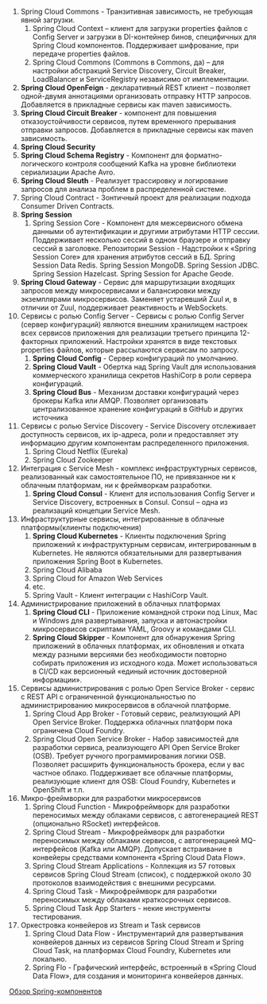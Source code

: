 1. Spring Cloud Commons - Транзитивная зависимость, не требующая явной загрузки.
	1. Spring Cloud Context – клиент для загрузки properties файлов с Config Server и загрузки в DI-контейнер бинов, специфичных для Spring Cloud компонентов. Поддерживает шифрование, при передаче properties файлов.
	2. Spring Cloud Commons (Commons в Commons, да) – для настройки абстракций Service Discovery, Circuit Breaker, LoadBalancer и ServiceRegistry независимо от имплементации.
2. **Spring Cloud OpenFeign** - декларативный REST клиент – позволяет одной-двумя аннотациями организовать отправку HTTP запросов. Добавляется в прикладные сервисы как maven зависимость.
3. **Spring Cloud Circuit Breaker** - компонент для повышения отказоустойчивости сервисов, путем временного прерывания отправки запросов. Добавляется в прикладные сервисы как maven зависимость.
4. **Spring Cloud Security**
5. **Spring Cloud Schema Registry** - Компонент для форматно-логического контроля сообщений Kafka на уровне библиотеки сериализации Apache Avro.
6. **Spring Cloud Sleuth** - Реализует трассировку и логирование запросов для анализа проблем в распределенной системе.
7. Spring Cloud Contract - Зонтичный проект для реализации подхода Consumer Driven Contracts. 
8. **Spring Session**
	1. Spring Session Core - Компонент для межсервисного обмена данными об аутентификации и другими атрибутами HTTP сессии. Поддерживает несколько сессий в одном браузере и отправку сессий в заголовке. Репозитории Session - Надстройки к «Spring Session Core» для хранения атрибутов сессий в БД. Spring Session Data Redis. Spring Session MongoDB. Spring Session JDBC. Spring Session Hazelcast. Spring Session for Apache Geode.
9. **Spring Cloud Gateway** - Сервис для маршрутизации входящих запросов между микросервисами и балансировки между экземплярами микросервисов.  Заменяет устаревший Zuul и, в отличии от Zuul, поддерживает реактивность и WebSockets.
10. Сервисы с ролью Config Server - Сервисы с ролью Config Server (сервер конфигураций) являются внешним хранилищем настроек всех сервисов приложения для реализации третьего принципа 12-факторных приложений. Настройки хранятся в виде текстовых properties файлов, которые рассылаются сервисам по запросу.
	1. **Spring Cloud Config** - Сервер конфигураций по умолчанию.
	2. **Spring Cloud Vault** - Обертка над Spring Vault для использования коммерческого хранилища секретов HashiCorp в роли сервера конфигураций.
	3. **Spring Cloud Bus** - Механизм доставки конфигураций через брокеры Kafka или AMQP.  Позволяет организовать централизованное хранение конфигураций в GitHub и других источника
11. Сервисы с ролью Service Discovery - Service Discovery отслеживает доступность сервисов, их ip-адреса, роли и предоставляет эту информацию другим компонентам распределенного приложения.
	1. Spring Cloud Netflix (Eureka)
	2. Spring Cloud Zookeeper
12. Интеграция с Service Mesh - комплекс инфраструктурных сервисов, реализованный как самостоятельное ПО, не привязанное ни к облачным платформам, ни к фреймворкам разработки.
	1. **Spring Cloud Consul** - Клиент для использования Config Server и Service Discovery, встроенных в Consul.  Consul – одна из реализаций концепции Service Mesh.
13. Инфраструктурные сервисы, интегрированные​ в облачные платформы​ (клиенты подключения)
	1. **Spring Cloud Kubernetes** - Клиенты подключения Spring приложений к инфраструктурным сервисам, интегрированным в Kubernetes. Не являются обязательными для развертывания приложения Spring Boot в Kubernetes.
	2. Spring Cloud Alibaba
	3. Spring Cloud for Amazon Web Services
	4. etc.
	5. Spring Vault - Клиент интеграции с HashiCorp Vault.
14. Администрирование приложений в облачных платформах
	1. **Spring Cloud CLI** - Приложение командной строки под Linux, Mac и Windows для развертывания, запуска и автонастройки микросервисов скриптами YAML, Groovy и командами CLI.
	2. **Spring Cloud Skipper** - Компонент для обнаружения Spring приложений в облачных платформах, их обновления и отката между разными версиями без необходимости повторно собирать приложения из исходного кода. Может использоваться в CI/CD как версионный «единый источник достоверной информации».
15. Сервисы администрирования с ролью Open Service Broker - сервис с REST API с ограниченной функциональностью по администрированию микросервисов в облачной платформе.
	1. Spring Cloud App Broker - Готовый сервис, реализующий API Open Service Broker. Поддержка облачных платформ пока ограничена Cloud Foundry.
	2. Spring Cloud Open Service Broker - Набор зависимостей для разработки сервиса, реализующего API Open Service Broker (OSB). Требует ручного программирования логики OSB. Позволяет расширить функциональность брокера, если у вас частное облако. Поддерживает все облачные платформы, реализующие клиент для OSB: Cloud Foundry, Kubernetes и OpenShift и т.п.
16. Микро-фреймворки для разработки микросервисов
	1. Spring Cloud Function - Микрофреймворк для разработки переносимых между облаками сервисов, с автогенерацией REST (опционально RSocket) интерфейсов.
	2. Spring Cloud Stream - Микрофреймворк для разработки переносимых между облаками сервисов, с автогенерацией MQ-интерфейсов (Kafka или AMQP). Допускает встраивание в конвейеры средствами компонента «Spring Cloud Data Flow».
	3. Spring Cloud Stream Applications - Коллекция из 57 готовых сервисов Spring Cloud Stream (список), с поддержкой около 30 протоколов взаимодействия с внешними ресурсами.
	4. Spring Cloud Task - Микрофреймворк для разработки переносимых между облаками краткосрочных сервисов.
	5. Spring Cloud Task App Starters - некие инструменты тестирования.
17. Оркестровка конвейеров из Stream и Task сервисов
	1. Spring Cloud Data Flow - Инструментарий для развертывания конвейеров данных из сервисов Spring Cloud Stream и Spring Cloud Task, на платформах Cloud Foundry, Kubernetes или локально.
	2. Spring Flo - Графический интерфейс, встроенный в «Spring Cloud Data Flow», для создания и мониторинга конвейеров данных.

[Обзор Spring-компонентов](https://habr.com/ru/articles/674882/)